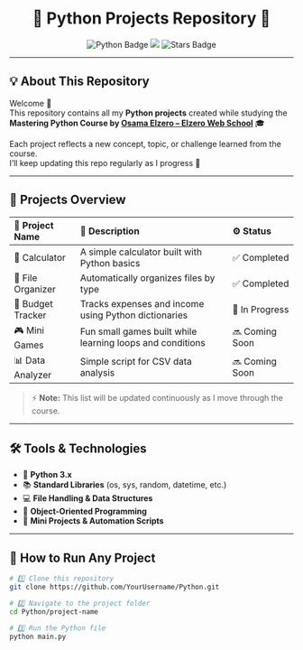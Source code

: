 <h1 align="center">🐍 Python Projects Repository 🧠</h1>

<p align="center">
  <img src="https://img.shields.io/badge/Python-3.x-blue?logo=python&logoColor=yellow" alt="Python Badge"/>
  <img src="https://img.shields.io/badge/Status-Active-success?style=flat-square"/>
  <img src="https://img.shields.io/github/stars/mahmoudewies/Python?style=social" alt="Stars Badge"/>
</p>

---

## 💡 About This Repository

Welcome 👋  
This repository contains all my **Python projects** created while studying the  
**Mastering Python Course by [Osama Elzero – Elzero Web School](https://elzero.org/)** 🎓  

Each project reflects a new concept, topic, or challenge learned from the course.  
I’ll keep updating this repo regularly as I progress 💪  

---

## 🧩 Projects Overview

| 🧠 Project Name | 📂 Description | ⚙️ Status |
|:----------------|:---------------|:-----------|
| 🔢 Calculator | A simple calculator built with Python basics | ✅ Completed |
| 📄 File Organizer | Automatically organizes files by type | ✅ Completed |
| 🧾 Budget Tracker | Tracks expenses and income using Python dictionaries | 🚧 In Progress |
| 🎮 Mini Games | Fun small games built while learning loops and conditions | 🔜 Coming Soon |
| 📊 Data Analyzer | Simple script for CSV data analysis | 🔜 Coming Soon |

> ⚡ **Note:** This list will be updated continuously as I move through the course.

---

## 🛠️ Tools & Technologies

- 🐍 **Python 3.x**
- 📚 **Standard Libraries** (os, sys, random, datetime, etc.)
- 💻 **File Handling & Data Structures**
- 🧠 **Object-Oriented Programming**
- 🧾 **Mini Projects & Automation Scripts**

---

## 🚀 How to Run Any Project

```bash
# 1️⃣ Clone this repository
git clone https://github.com/YourUsername/Python.git

# 2️⃣ Navigate to the project folder
cd Python/project-name

# 3️⃣ Run the Python file
python main.py
